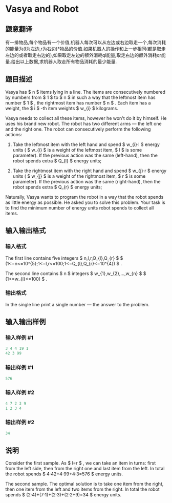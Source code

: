 # Vasya and Robot

## 题意翻译

有一排物品,每个物品有一个价值,机器人每次可以从左边或右边取走一个,每次消耗的能量为(l为左边,r为右边)*物品的价值.如果机器人的操作和上一步相同(都是取走左边的或者取走右边的),如果取走左边的额外消耗ql能量,取走右边的额外消耗qr能量.给出以上数据,求机器人取走所有物品消耗的最少能量.

## 题目描述

Vasya has $ n $ items lying in a line. The items are consecutively numbered by numbers from $ 1 $ to $ n $ in such a way that the leftmost item has number $ 1 $ , the rightmost item has number $ n $ . Each item has a weight, the $ i $ -th item weights $ w_{i} $ kilograms.

Vasya needs to collect all these items, however he won't do it by himself. He uses his brand new robot. The robot has two different arms — the left one and the right one. The robot can consecutively perform the following actions:

1. Take the leftmost item with the left hand and spend $ w_{i}·l $ energy units ( $ w_{i} $ is a weight of the leftmost item, $ l $ is some parameter). If the previous action was the same (left-hand), then the robot spends extra $ Q_{l} $ energy units;

2. Take the rightmost item with the right hand and spend $ w_{j}·r $ energy units ( $ w_{j} $ is a weight of the rightmost item, $ r $ is some parameter). If the previous action was the same (right-hand), then the robot spends extra $ Q_{r} $ energy units;

Naturally, Vasya wants to program the robot in a way that the robot spends as little energy as possible. He asked you to solve this problem. Your task is to find the minimum number of energy units robot spends to collect all items.

## 输入输出格式

### 输入格式

The first line contains five integers $ n,l,r,Q_{l},Q_{r} $ $ (1<=n<=10^{5};1<=l,r<=100;1<=Q_{l},Q_{r}<=10^{4}) $ .

The second line contains $ n $ integers $ w_{1},w_{2},...,w_{n} $ $ (1<=w_{i}<=100) $ .

### 输出格式

In the single line print a single number — the answer to the problem.

## 输入输出样例

### 输入样例 #1

```cpp
3 4 4 19 1
42 3 99

```
### 输出样例 #1

```cpp
576

```
### 输入样例 #2

```cpp
4 7 2 3 9
1 2 3 4

```
### 输出样例 #2

```cpp
34

```
## 说明

Consider the first sample. As $ l=r $ , we can take an item in turns: first from the left side, then from the right one and last item from the left. In total the robot spends $ 4·42+4·99+4·3=576 $ energy units.

The second sample. The optimal solution is to take one item from the right, then one item from the left and two items from the right. In total the robot spends $ (2·4)+(7·1)+(2·3)+(2·2+9)=34 $ energy units.

